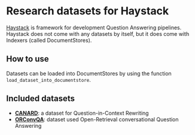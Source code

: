 # Research datasets for Haystack

[Haystack](https://github.com/deepset-ai/haystack) is framework for development Question Answering pipelines.
Haystack does not come with any datasets by itself, but it does come with Indexers (called DocumentStores).

## How to use

Datasets can be loaded into DocumentStores by using the function `load_dataset_into_documentstore`.

## Included datasets

- [**CANARD**](https://sites.google.com/view/qanta/projects/canard): a dataset for Question-in-Context Rewriting
- [**ORConvQA**](https://arxiv.org/abs/2005.11364): dataset used Open-Retrieval conversational Question Answering



